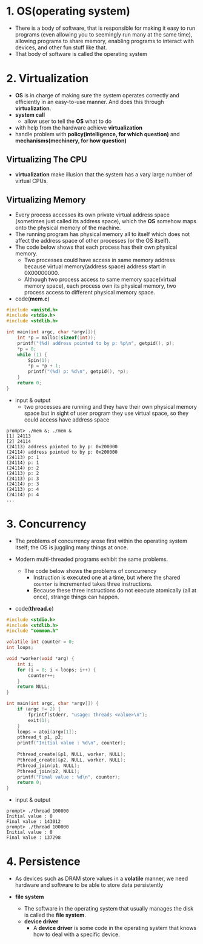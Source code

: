 # 1. OS(operating system)

* There is a body of software, that is responsible for making it easy to run programs (even allowing you to seemingly run many at the same time), allowing programs to share memory, enabling programs to interact with devices, and other fun stuff like that.
* That body of software is called the operating system

# 2. Virtualization

* **OS** is in charge of making sure the system operates correctly and efficiently in an easy-to-use manner. And does this through **virtualization**.
* **system call**
  * allow user to tell the **OS** what to do
* with help from the hardware achieve **virtualization**
* handle problem with **policy(intelligence, for which question)** and **mechanisms(mechinery, for how question)**

## Virtualizing The CPU

* **virtualization** make illusion that the system has a vary large number of virtual CPUs.

## Virtualizing Memory

*  Every process accesses its own private virtual address space (sometimes just called its address space), which the **OS** somehow maps onto the physical memory of the machine.
* The running program has physical memory all to itself which does not affect the address space of other processes (or the OS itself).
*  The code below shows that each process has their own physical memory. 
   * Two processes could have access in same memory address because virtual memory(address space) address start in 0X00000000.
   * Although two process access to same memory space(virtual memory space), each process own its physical memory,  two process access to different physical memory space.
* code(**mem.c**)

```c
#include <unistd.h>
#include <stdio.h>
#include <stdlib.h>

int main(int argc, char *argv[]){
	int *p = malloc(sizeof(int));
	printf("(%d) address pointed to by p: %p\n", getpid(), p);
	*p = 0; 
	while (1) {
        Spin(1);
        *p = *p + 1;
        printf("(%d) p: %d\n", getpid(), *p);
    }
    return 0;
}
```

* input & output
  * two processes are running and they have their own physical memory space but in sight of user program they use virtual space, so they could access have address space

```
prompt> ./mem &; ./mem &
[1] 24113
[2] 24114
(24113) address pointed to by p: 0x200000
(24114) address pointed to by p: 0x200000
(24113) p: 1
(24114) p: 1
(24114) p: 2
(24113) p: 2
(24113) p: 3
(24114) p: 3
(24113) p: 4
(24114) p: 4
...
```

# 3. Concurrency

*  The problems of concurrency arose first within the operating system itself; the OS is juggling many things at once.
* Modern multi-threaded programs exhibit the same problems.
  * The code below shows the problems of concurrency
    * Instruction is executed one at a time, but where the shared `counter` is incremented takes three instructions.
    *  Because these three instructions do not execute atomically (all at once), strange things can happen.

* code(**thread.c**)

```c
#include <stdio.h>
#include <stdlib.h>
#include "common.h"

volatile int counter = 0;
int loops;

void *worker(void *arg) {
    int i;
    for (i = 0; i < loops; i++) {
        counter++;
    }
    return NULL;
}

int main(int argc, char *argv[]) {
    if (argc != 2) {
		fprintf(stderr, "usage: threads <value>\n");
		exit(1);
	}
    loops = atoi(argv[1]);
	pthread_t p1, p2;
	printf("Initial value : %d\n", counter);
    
	Pthread_create(&p1, NULL, worker, NULL);
	Pthread_create(&p2, NULL, worker, NULL);
	Pthread_join(p1, NULL);
	Pthread_join(p2, NULL);
	printf("Final value : %d\n", counter);
	return 0;
}
```

* input & output

```
prompt> ./thread 100000
Initial value : 0
Final value : 143012
prompt> ./thread 100000
Initial value : 0
Final value : 137298
```

# 4. Persistence

* As devices such as DRAM store values in a **volatile** manner, we need hardware and software to be able to store data persistently

* **file system**
  * The software in the operating system that usually manages the disk is called the **file system**.
  * **device driver**
    * A **device driver** is some code in the operating system that knows how to deal with a specific device.
